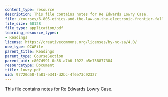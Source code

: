 ```yaml
---
content_type: resource
description: This file contains notes for Re Edwards Lowry Case.
file: /courses/6-805-ethics-and-the-law-on-the-electronic-frontier-fall-2005/97720d58fa81e341d2bc4f6e73c92327_lowry.pdf
file_size: 60128
file_type: application/pdf
learning_resource_types:
- Readings
license: https://creativecommons.org/licenses/by-nc-sa/4.0/
ocw_type: OCWFile
parent_title: Readings
parent_type: CourseSection
parent_uid: c807d991-0c36-a7b6-1022-b5e758877384
resourcetype: Document
title: lowry.pdf
uid: 97720d58-fa81-e341-d2bc-4f6e73c92327
---
```

This file contains notes for Re Edwards Lowry Case.